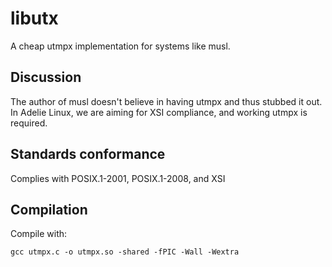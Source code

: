 # libutx

A cheap utmpx implementation for systems like musl.

## Discussion

The author of musl doesn't believe in having utmpx and thus stubbed it out. In
Adelie Linux, we are aiming for XSI compliance, and working utmpx is required.

## Standards conformance

Complies with POSIX.1-2001, POSIX.1-2008, and XSI

## Compilation

Compile with:

`gcc utmpx.c -o utmpx.so -shared -fPIC -Wall -Wextra`

